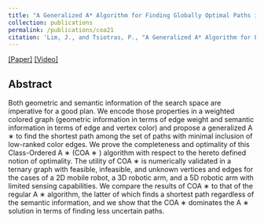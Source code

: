```yaml
---
title: "A Generalized A* Algorithm for Finding Globally Optimal Paths in Weighted Colored Graphs"
collection: publications
permalink: /publications/coa21
citation: 'Lim, J., and Tsiotras, P., "A Generalized A* Algorithm for Finding Globally Optimal Paths in Weighted Colored Graphs," <i>2021 IEEE International Conference on Robotics and Automation (ICRA)</i>, 2021, pp. 7503-7509, doi: 10.1109/ICRA48506.2021.9561135.'
---
```


[[Paper]](https://ieeexplore.ieee.org/abstract/document/9561135)
[[Video]](https://www.youtube.com/watch?v=I-f5-2NQoIs)

## Abstract
Both geometric and semantic information of the search space are imperative for a good plan. We encode those properties in a weighted colored graph (geometric information in terms of edge weight and semantic information in terms of edge and vertex color) and propose a generalized A ∗ to find the shortest path among the set of paths with minimal inclusion of low-ranked color edges. We prove the completeness and optimality of this Class-Ordered A ∗ (COA ∗ ) algorithm with respect to the hereto defined notion of optimality. The utility of COA ∗ is numerically validated in a ternary graph with feasible, infeasible, and unknown vertices and edges for the cases of a 2D mobile robot, a 3D robotic arm, and a 5D robotic arm with limited sensing capabilities. We compare the results of COA ∗ to that of the regular A ∗ algorithm, the latter of which finds a shortest path regardless of the semantic information, and we show that the COA ∗ dominates the A ∗ solution in terms of finding less uncertain paths.
